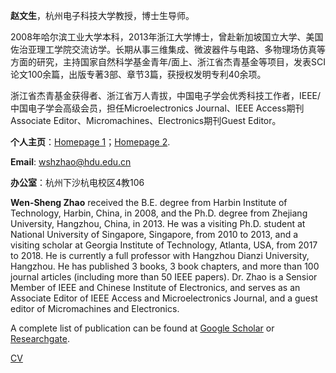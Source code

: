 **赵文生**，杭州电子科技大学教授，博士生导师。

2008年哈尔滨工业大学本科，2013年浙江大学博士，曾赴新加坡国立大学、美国佐治亚理工学院交流访学。长期从事三维集成、微波器件与电路、多物理场仿真等方面的研究，主持国家自然科学基金青年/面上、浙江省杰青基金等项目，发表SCI论文100余篇，出版专著3部、章节3篇，获授权发明专利40余项。

浙江省杰青基金获得者、浙江省万人青拔，中国电子学会优秀科技工作者，IEEE/中国电子学会高级会员，担任Microelectronics Journal、IEEE Access期刊Associate Editor、Micromachines、Electronics期刊Guest Editor。

**个人主页**：[Homepage 1](http://mypage.hdu.edu.cn/wshzhao)；[Homepage 2](https://faculty.hdu.edu.cn/dzxxxy/zws/main.htm).

**Email**: wshzhao@hdu.edu.cn

**办公室**：杭州下沙杭电校区4教106

**Wen-Sheng Zhao** received the B.E. degree from Harbin Institute of Technology, Harbin, China, in 2008, and the Ph.D. degree from Zhejiang University, Hangzhou, China, in 2013. He was a visiting Ph.D. student at National University of Singapore, Singapore, from 2010 to 2013, and a visiting scholar at Georgia Institute of Technology, Atlanta, USA, from 2017 to 2018. He is currently a full professor with Hangzhou Dianzi University, Hangzhou. He has published 3 books, 3 book chapters, and more than 100 journal articles (including more than 50 IEEE papers). Dr. Zhao is a Sensior Member of IEEE and Chinese Institute of Electronics, and serves as an Associate Editor of IEEE Access and Microelectronics Journal, and a guest editor of Micromachines and Electronics. 

A complete list of publication can be found at [Google Scholar](https://scholar.google.com/citations?user=sqWhO6wAAAAJ&hl=en) or [Researchgate](https://www.researchgate.net/profile/Wen-Sheng-Zhao).

[CV](wshzhao.github.io/Resume.docx)
